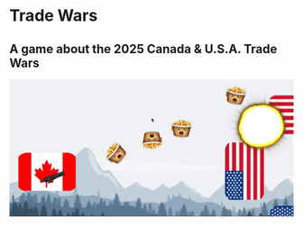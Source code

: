 # Trade Wars
## A game about the 2025 Canada & U.S.A. Trade Wars



![Screenshot](./screenshots/main_scene.JPG)
